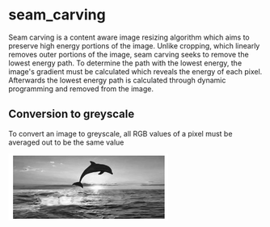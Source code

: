 # seam_carving
Seam carving is a content aware image resizing algorithm which aims to
preserve high energy portions of the image. Unlike cropping, which
linearly removes outer portions of the image, seam carving seeks to
remove the lowest energy path. To determine the path with the lowest
energy, the image's gradient must be calculated which reveals the
energy of each pixel. Afterwards the lowest energy path is calculated
through dynamic programming and removed from the image.

## Conversion to greyscale
To convert an image to greyscale, all RGB values of a pixel must be averaged out to be the same value

![greyscale](dist/img/rm_grey.png)
